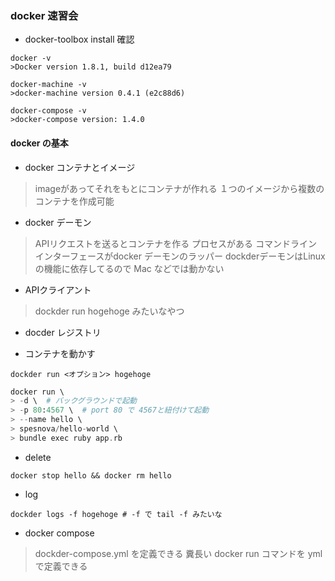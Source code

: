 ### docker 速習会

+ docker-toolbox install 確認

```
docker -v
>Docker version 1.8.1, build d12ea79

docker-machine -v
>docker-machine version 0.4.1 (e2c88d6)

docker-compose -v
>docker-compose version: 1.4.0
```

#### docker の基本

+ docker コンテナとイメージ

> imageがあってそれをもとにコンテナが作れる
１つのイメージから複数のコンテナを作成可能

+ docker デーモン

> APIリクエストを送るとコンテナを作る
プロセスがある
コマンドラインインターフェースがdocker デーモンのラッパー
dockderデーモンはLinuxの機能に依存してるので Mac などでは動かない

+ APIクライアント

> dockder run hogehoge
みたいなやつ

+ docder レジストリ

+ コンテナを動かす

```
dockder run <オプション> hogehoge
```

```dockder.ex
docker run \
> -d \  # バックグラウンドで起動
> -p 80:4567 \  # port 80 で 4567と紐付けて起動
> --name hello \ 
> spesnova/hello-world \
> bundle exec ruby app.rb
```
+ delete 

```
docker stop hello && docker rm hello
```

+ log 

```
dockder logs -f hogehoge # -f で tail -f みたいな
```

+ docker compose

>dockder-compose.yml を定義できる
糞長い docker run コマンドを ymlで定義できる

